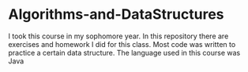 # Algorithms-and-DataStructures
I took this course in my sophomore year. In this repository there are exercises and homework I did for this class.
Most code was written to practice a certain data structure. The language used in this course was Java
